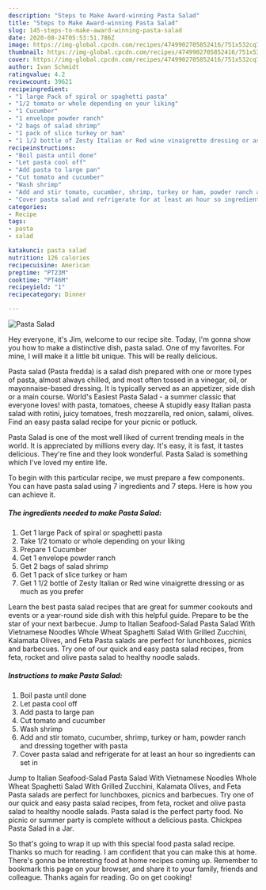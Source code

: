 ```yaml
---
description: "Steps to Make Award-winning Pasta Salad"
title: "Steps to Make Award-winning Pasta Salad"
slug: 145-steps-to-make-award-winning-pasta-salad
date: 2020-08-24T05:53:51.786Z
image: https://img-global.cpcdn.com/recipes/4749902705852416/751x532cq70/pasta-salad-recipe-main-photo.jpg
thumbnail: https://img-global.cpcdn.com/recipes/4749902705852416/751x532cq70/pasta-salad-recipe-main-photo.jpg
cover: https://img-global.cpcdn.com/recipes/4749902705852416/751x532cq70/pasta-salad-recipe-main-photo.jpg
author: Ivan Schmidt
ratingvalue: 4.2
reviewcount: 39621
recipeingredient:
- "1 large Pack of spiral or spaghetti pasta"
- "1/2 tomato or whole depending on your liking"
- "1 Cucumber"
- "1 envelope powder ranch"
- "2 bags of salad shrimp"
- "1 pack of slice turkey or ham"
- "1 1/2 bottle of Zesty Italian or Red wine vinaigrette dressing or as much as you prefer"
recipeinstructions:
- "Boil pasta until done"
- "Let pasta cool off"
- "Add pasta to large pan"
- "Cut tomato and cucumber"
- "Wash shrimp"
- "Add and stir tomato, cucumber, shrimp, turkey or ham, powder ranch and dressing together with pasta"
- "Cover pasta salad and refrigerate for at least an hour so ingredients can set in"
categories:
- Recipe
tags:
- pasta
- salad

katakunci: pasta salad 
nutrition: 126 calories
recipecuisine: American
preptime: "PT23M"
cooktime: "PT46M"
recipeyield: "1"
recipecategory: Dinner

---
```



![Pasta Salad](https://img-global.cpcdn.com/recipes/4749902705852416/751x532cq70/pasta-salad-recipe-main-photo.jpg)

Hey everyone, it's Jim, welcome to our recipe site. Today, I'm gonna show you how to make a distinctive dish, pasta salad. One of my favorites. For mine, I will make it a little bit unique. This will be really delicious.

Pasta salad (Pasta fredda) is a salad dish prepared with one or more types of pasta, almost always chilled, and most often tossed in a vinegar, oil, or mayonnaise-based dressing. It is typically served as an appetizer, side dish or a main course. World&#39;s Easiest Pasta Salad - a summer classic that everyone loves! with pasta, tomatoes, cheese A stupidly easy Italian pasta salad with rotini, juicy tomatoes, fresh mozzarella, red onion, salami, olives. Find an easy pasta salad recipe for your picnic or potluck.

Pasta Salad is one of the most well liked of current trending meals in the world. It is appreciated by millions every day. It's easy, it is fast, it tastes delicious. They're fine and they look wonderful. Pasta Salad is something which I've loved my entire life.


To begin with this particular recipe, we must prepare a few components. You can have pasta salad using 7 ingredients and 7 steps. Here is how you can achieve it.

<!--inarticleads1-->

##### The ingredients needed to make Pasta Salad:

1. Get 1 large Pack of spiral or spaghetti pasta
1. Take 1/2 tomato or whole depending on your liking
1. Prepare 1 Cucumber
1. Get 1 envelope powder ranch
1. Get 2 bags of salad shrimp
1. Get 1 pack of slice turkey or ham
1. Get 1 1/2 bottle of Zesty Italian or Red wine vinaigrette dressing or as much as you prefer


Learn the best pasta salad recipes that are great for summer cookouts and events or a year-round side dish with this helpful guide. Prepare to be the star of your next barbecue. Jump to Italian Seafood-Salad Pasta Salad With Vietnamese Noodles Whole Wheat Spaghetti Salad With Grilled Zucchini, Kalamata Olives, and Feta Pasta salads are perfect for lunchboxes, picnics and barbecues. Try one of our quick and easy pasta salad recipes, from feta, rocket and olive pasta salad to healthy noodle salads. 

<!--inarticleads2-->

##### Instructions to make Pasta Salad:

1. Boil pasta until done
1. Let pasta cool off
1. Add pasta to large pan
1. Cut tomato and cucumber
1. Wash shrimp
1. Add and stir tomato, cucumber, shrimp, turkey or ham, powder ranch and dressing together with pasta
1. Cover pasta salad and refrigerate for at least an hour so ingredients can set in


Jump to Italian Seafood-Salad Pasta Salad With Vietnamese Noodles Whole Wheat Spaghetti Salad With Grilled Zucchini, Kalamata Olives, and Feta Pasta salads are perfect for lunchboxes, picnics and barbecues. Try one of our quick and easy pasta salad recipes, from feta, rocket and olive pasta salad to healthy noodle salads. Pasta salad is the perfect party food. No picnic or summer party is complete without a delicious pasta. Chickpea Pasta Salad in a Jar. 

So that's going to wrap it up with this special food pasta salad recipe. Thanks so much for reading. I am confident that you can make this at home. There's gonna be interesting food at home recipes coming up. Remember to bookmark this page on your browser, and share it to your family, friends and colleague. Thanks again for reading. Go on get cooking!
